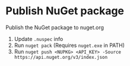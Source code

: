 # Publish NuGet package
Publish the NuGet package to nuget.org 
1. Update `.nuspec` info
2. Run `nuget pack` (Requires `nuget.exe` in PATH)
3. Run `nuget push <NUPKG> <API_KEY> -Source https://api.nuget.org/v3/index.json`

